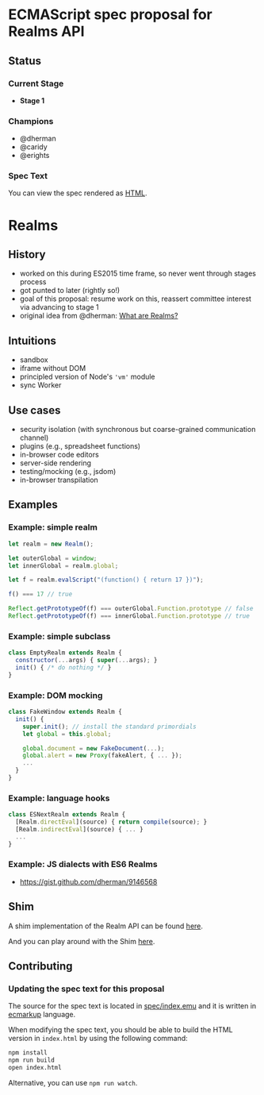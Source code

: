 # ECMAScript spec proposal for Realms API

## Status

### Current Stage

 * __Stage 1__

### Champions

 * @dherman
 * @caridy
 * @erights

### Spec Text

You can view the spec rendered as [HTML](https://rawgit.com/caridy/proposal-realms/master/index.html).

# Realms

## History

* worked on this during ES2015 time frame, so never went through stages process
* got punted to later (rightly so!)
* goal of this proposal: resume work on this, reassert committee interest via advancing to stage 1
* original idea from @dherman: [What are Realms?](https://gist.github.com/dherman/7568885)

## Intuitions

* sandbox
* iframe without DOM
* principled version of Node's `'vm'` module
* sync Worker

## Use cases

* security isolation (with synchronous but coarse-grained communication channel)
* plugins (e.g., spreadsheet functions)
* in-browser code editors
* server-side rendering
* testing/mocking (e.g., jsdom)
* in-browser transpilation

## Examples

### Example: simple realm

```js
let realm = new Realm();

let outerGlobal = window;
let innerGlobal = realm.global;

let f = realm.evalScript("(function() { return 17 })");

f() === 17 // true

Reflect.getPrototypeOf(f) === outerGlobal.Function.prototype // false
Reflect.getPrototypeOf(f) === innerGlobal.Function.prototype // true
```

### Example: simple subclass

```js
class EmptyRealm extends Realm {
  constructor(...args) { super(...args); }
  init() { /* do nothing */ }
}
```

### Example: DOM mocking

```js
class FakeWindow extends Realm {
  init() {
    super.init(); // install the standard primordials
    let global = this.global;

    global.document = new FakeDocument(...);
    global.alert = new Proxy(fakeAlert, { ... });
    ...
  }
}
```

### Example: language hooks

```js
class ESNextRealm extends Realm {
  [Realm.directEval](source) { return compile(source); }
  [Realm.indirectEval](source) { ... }
  ...
}
```

### Example: JS dialects with ES6 Realms

 * https://gist.github.com/dherman/9146568

## Shim

A shim implementation of the Realm API can be found [here](shim/README.md).

And you can play around with the Shim [here](https://rawgit.com/caridy/proposal-realms/master/shim/examples/simple.html).

## Contributing

### Updating the spec text for this proposal

The source for the spec text is located in [spec/index.emu](spec/index.emu) and it is written in
[ecmarkup](https://github.com/bterlson/ecmarkup) language.

When modifying the spec text, you should be able to build the HTML version in
`index.html` by using the following command:

```bash
npm install
npm run build
open index.html
```

Alternative, you can use `npm run watch`.
